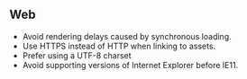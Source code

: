 Web
---

* Avoid rendering delays caused by synchronous loading.
* Use HTTPS instead of HTTP when linking to assets.
* Prefer using a UTF-8 charset
* Avoid supporting versions of Internet Explorer before IE11.